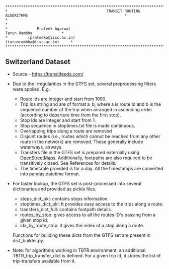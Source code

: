     ******************************************************************************************************************
	*                                            TRANSIT ROUTING ALGORITHMS                                           *
    *                                                                                                                 *
	*             Prateek Agarwal                                                            Tarun Rambha             *
	*         (prateeka@iisc.ac.in)                                                      (tarunrambha@iisc.ac.in)     *
    ******************************************************************************************************************

## Switzerland Dataset
- Source - https://transitfeeds.com/ 
- Due to the irregularities in the GTFS set, several preprocessing filters were applied. E.g.
    - Route Ids are integer and start from 1000.
    - Trip Ids string and are of format a_b, where a is route Id and b is the sequence number of the trip when arranged in ascending order (according to departure time from the first stop).
    - Stop Ids are integer and start from 1.
    - Stop sequence in stoptimes.txt file is made continuous.
    - Overlapping trips along a route are removed
    - Disjoint routes (i.e., routes which cannot be reached from any other route in the network) are removed. These generally include waterways, airways.
    - Transfers file in the GTFS set is prepared externally using [OpenStreetMaps](https://www.openstreetmap.org/). Additionally, footpaths are also required to be transitively closed. See References for details.
    - The timetable provided is for a day. All the timestamps are converted into pandas.datetime format.  

- For faster lookup, the GTFS set is post-processed into several dictionaries and provided as pickle files. 
    - stops_dict_pkl: contains stops information.
    - stoptimes_dict_pkl: It provides easy access to the trips along a route.
    - transfers_dict_full: contains footpath details.
    - routes_by_stop: gives access to all the routes ID's passing from a given stop id.
    - idx_by_route_stop: it gives the index of a stop along a route.

  Functions for building these dicts from the GTFS set are present in dict_builder.py. 
- Note: for algorithms working in TBTR environment, an additional TBTR_trip_transfer_dict is defined. For a given trip Id, it stores the list of trip-transfers available from it.
